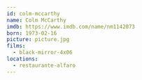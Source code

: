 ```yaml
---
id: colm-mccarthy
name: Colm McCarthy
imdb: https://www.imdb.com/name/nm1142073
born: 1973-02-16
picture: picture.jpg
films:
  - black-mirror-4x06
locations:
  - restaurante-alfaro
---
```

